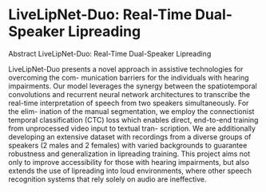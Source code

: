 # LiveLipNet-Duo: Real-Time Dual-Speaker Lipreading
Abstract
LiveLipNet-Duo: Real-Time Dual-Speaker Lipreading

LiveLipNet-Duo presents a novel approach in assistive technologies for overcoming the com- munication barriers for the individuals with hearing impairments. Our model leverages the synergy between the spatiotemporal convolutions and recurrent neural network architectures to transcribe the real-time interpretation of speech from two speakers simultaneously. For the elim- ination of the manual segmentation, we employ the connectionist temporal classification (CTC) loss which enables direct, end-to-end training from unprocessed video input to textual tran- scription. We are additionally developing an extensive dataset with recordings from a diverse groups of speakers (2 males and 2 females) with varied backgrounds to guarantee robustness and generalization in lipreading training. This project aims not only to improve accessibility for those with hearing impairments, but also extends the use of lipreading into loud environments, where other speech recognition systems that rely solely on audio are ineffective.
